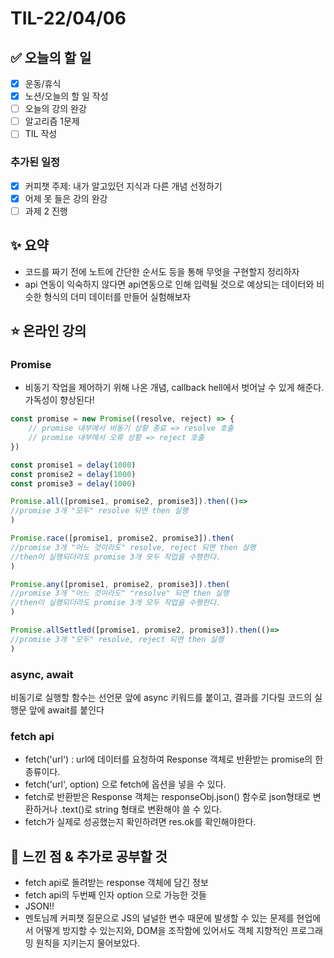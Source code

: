 # TIL-22/04/06

## :white_check_mark: 오늘의 할 일

- [x] 운동/휴식
- [x] 노션/오늘의 할 일 작성
- [ ] 오늘의 강의 완강
- [ ] 알고리즘 1문제
- [ ] TIL 작성

### 추가된 일정

- [x] 커피챗 주제: 내가 알고있던 지식과 다른 개념 선정하기
- [x] 어제 못 들은 강의 완강
- [ ] 과제 2 진행

## :sparkles: 요약

- 코드를 짜기 전에 노트에 간단한 순서도 등을 통해 무엇을 구현할지 정리하자
- api 연동이 익숙하지 않다면 api연동으로 인해 입력될 것으로 예상되는 데이터와 비슷한 형식의 더미 데이터를 만들어 실험해보자
 
## :star: 온라인 강의

### Promise 

- 비동기 작업을 제어하기 위해 나온 개념, callback hell에서 벗어날 수 있게 해준다. 가독성이 향상된다!

```javascript
const promise = new Promise((resolve, reject) => {
    // promise 내부에서 비동기 상황 종료 => resolve 호출
    // promise 내부에서 오류 상황 => reject 호출
})

const promise1 = delay(1000)
const promise2 = delay(1000)
const promise3 = delay(1000)

Promise.all([promise1, promise2, promise3]).then(()=> 
//promise 3개 "모두" resolve 되면 then 실행
)

Promise.race([promise1, promise2, promise3]).then(
//promise 3개 "어느 것이라도" resolve, reject 되면 then 실행
//then이 실행되더라도 promise 3개 모두 작업을 수행한다.
)

Promise.any([promise1, promise2, promise3]).then(
//promise 3개 "어느 것이라도" "resolve" 되면 then 실행
//then이 실행되더라도 promise 3개 모두 작업을 수행한다.
)

Promise.allSettled([promise1, promise2, promise3]).then(()=> 
//promise 3개 "모두" resolve, reject 되면 then 실행
)
```

### async, await

비동기로 실행할 함수는 선언문 앞에 async 키워드를 붙이고, 
결과를 기다릴 코드의 실행문 앞에 await를 붙인다

### fetch api

- fetch('url') : url에 데이터를 요청하여 Response 객체로 반환받는 promise의 한 종류이다. 
- fetch('url', option) 으로 fetch에 옵션을 넣을 수 있다. 
- fetch로 반환받은 Response 객체는 responseObj.json() 함수로 json형태로 변환하거나 .text()로 string 형태로 변환해야 쓸 수 있다. 
- fetch가 실제로 성공했는지 확인하려면 res.ok를 확인해야한다. 


## :star2: 느낀 점 & 추가로 공부할 것

- fetch api로 돌려받는 response 객체에 담긴 정보
- fetch api의 두번째 인자 option 으로 가능한 것들
- JSON!!
- 멘토님께 커피챗 질문으로 JS의 널널한 변수 때문에 발생할 수 있는 문제를 현업에서 어떻게 방지할 수 있는지와, DOM을 조작함에 있어서도 객체 지향적인 프로그래밍 원칙을 지키는지 물어보았다. 